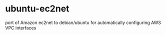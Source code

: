 ubuntu-ec2net
=============

port of Amazon ec2net to debian/ubuntu for automatically configuring AWS VPC interfaces
